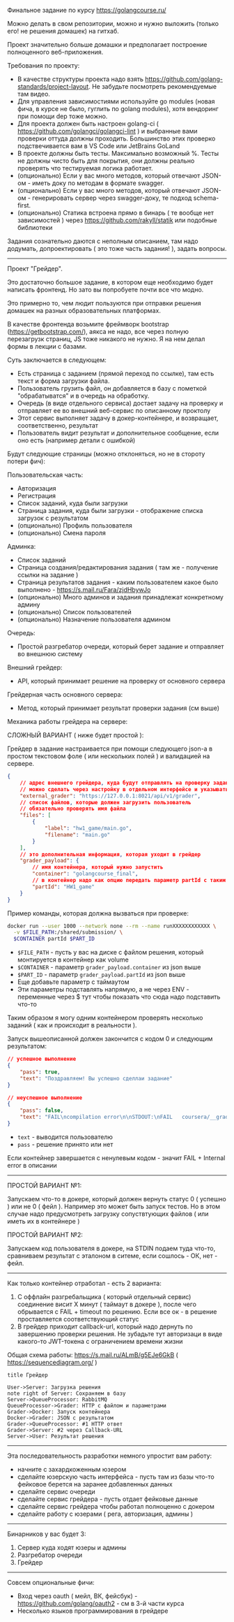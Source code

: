 Финальное задание по курсу https://golangcourse.ru/

Можно делать в свом репозитории, можно и нужно выложить (только его! не решения домашек) на гитхаб.

Проект значительно больше домашки и предполагает построение полноценного веб-приложения.

Требования по проекту:
* В качестве структуры проекта надо взять https://github.com/golang-standards/project-layout. Не забудьте посмотреть рекомендуемые там видео.
* Для управления зависимостиями используйте go modules (новая фича, в курсе не было, гуглить по golang modules), хотя вендоринг при помощи dep тоже можно.
* Для проекта должен быть настроен golang-ci ( https://github.com/golangci/golangci-lint ) и выбранные вами проверки оттуда должны проходить. Большинство этих проверко подствечивается вам в VS Code или JetBrains GoLand
* В проекте должны быть тесты. Максимально возможный %. Тесты не должны чисто быть для покрытия, они должны реально проверять что тестируемая логика работает.
* (опционально) Если у вас много методов, который отвечают JSON-ом - иметь доку по методам в формате swagger.
* (опционально) Если у вас много методов, который отвечают JSON-ом - генерировать сервер через swagger-доку, те подход schema-first.
* (опционально) Статика встроена прямо в бинарь ( те вообще нет зависимостей ) через https://github.com/rakyll/statik или подобные библиотеки

Задания сознательно даются с неполным описанием, там надо додумать, допроектировать ( это тоже часть задания! ), задать вопросы.

-----

Проект "Грейдер".

Это достаточно большое задание, в котором еще необходимо будет написать фронтенд. Но зато вы попробуете почти все что модно.

Это примерно то, чем людит пользуются при отправки решения домашек на разных образовательных платформах.

В качестве фронтенда возьмите фреймворк bootstrap (https://getbootstrap.com/), аякса не надо, все через полную перезагрузк страниц, JS тоже никакого не нужно. Я на нем делал формы в лекции с базами.

Суть заключается в следующем:
* Есть страница с заданием (прямой переход по ссылке), там есть текст и форма загрузки файла.
* Пользователь грузить файл, он добавляется в базу с пометкой "обрабатыватся" и в очередь на обработку.
* Очередь (в виде отдельного сервиса) достает задачу на проверку и отправляет ее во внешний веб-сервис по описанному проктолу
* Этот сервис выполняет задачу в докер-контейнере, и возвращает, соответственно, результат
* Пользователь видит результат и дополнительное сообщение, если оно есть (например детали с ошибкой)

Будут следующие страницы (можно отклоняться, но не в стороту потери фич):

Пользовательская часть:
* Авторизация
* Регистрация
* Список заданий, куда были загрузки
* Страница задания, куда были загрузки - отображение списка загрузок с результатом
* (опционально) Профиль пользователя
* (опционально) Смена пароля

Админка:
* Список заданий
* Страница создания/редактирования задания ( там же - получение ссылки на задание )
* Страница результатов задания - каким пользователем какое было выполнено - https://s.mail.ru/Fara/zjdHbywJo
* (опционально) Много админов и задания принадлежат конкретному админу
* (опционально) Список пользователей
* (опционально) Назначение пользователя админом

Очередь:
* Простой разгребатор очереди, который берет задание и отправляет во внешнюю систему

Внешний грейдер:
* API, который принимает решение на проверку от основного сервера 

Грейдерная часть основного сервера:
* Метод, который принимает результат проверки задания (см выше)

Механика работы грейдера на сервере:

СЛОЖНЫЙ ВАРИАНТ ( ниже будет простой ):

Грейдер в задание настраивается при помощи следующего json-а в простом текстовом фоле ( или нескольких полей ) и валидацией на сервере.
```json
{
    // адрес внешнего грейдера, куда будут отправлять на проверку задания
    // можно сделать через настройку в отдельном интерфейсе и указывать только имя а не урл каждый раз
    "external_grader": "https://127.0.0.1:8021/api/v1/grader",
    // список файлов, которые должен загрузить пользователь
    // обязательно проверять имя файла
    "files": [
        {
            "label": "hw1_game/main.go",
            "filename": "main.go"
        }
    ],
    // это дополнительная информация, которая уходит в грейдер
    "grader_payload": {
        // имя контейнера, который нужно запустить
        "container": "golangcourse_final",
        // в контейнер надо как опцию передать параметр partId с таким значением
        "partId": "HW1_game"
    }
}
```

Пример команды, которая должна вызваться при проверке:
```sh
docker run --user 1000 --network none --rm --name runXXXXXXXXXXXX \
  -v $FILE_PATH:/shared/submission/ \
  $CONTAINER partId $PART_ID
```

* `$FILE_PATH` - пусть у вас на диске с файлом решения, который монтируется в контейнер как volume
* `$CONTAINER` - параметр `grader_payload.container` из json выше
* `$PART_ID` - параметр `grader_payload.partId` из json выше
* Еще добавьте параметр с таймаутом
* Эти параметры подставлять напрямую, а не через ENV - переменные через $ тут чтобы показать что сюда надо подставить что-то

Таким образом я могу одним контейнером проверять несколько заданий ( как и происходит в реальности ).

Запуск вышеописанной должен закончится с кодом 0 и следующим результатом:
```json
// успешное выполнение
{
    "pass": true,
    "text": "Поздравляем! Вы успешно сделлаи задание"
}

// неуспешное выполнение
{
    "pass": false,
    "text": "FAIL\ncompilation error\n\nSTDOUT:\nFAIL	coursera/__grader/assigments/hw1_game [build failed]\n\n\nSTDERR:\n\n# coursera/__grader/assigments/hw1_game [coursera/__grader/assigments/hw1_game.test]\nassigments/hw1_game/main.go:82:1: syntax error: non-declaration statement outside function body\n"
}
```

* `text` - выводится пользователю
* `pass` - решение принято или нет

Если контейнер завершается с ненулевым кодом - значит FAIL + Internal error в описании

-----

ПРОСТОЙ ВАРИАНТ №1:

Запускаем что-то в докере, который должен вернуть статус 0 ( успешно ) или не 0 ( фейл ). Например это может быть запуск тестов. Но в этом случае надо предусмотреть загрузку сопуствтующих файлов ( или иметь их в контейнере )

ПРОСТОЙ ВАРИАНТ №2:

Запускаем код пользователя в докере, на STDIN подаем туда что-то, сравниваем результат с эталоном в ситеме, если сошлось - ОК, нет - фейл.

-----

Как только контейнер отработал - есть 2 варианта:
1) С оффлайн разгребальщика ( который отдельный сервис) соединение висит Х минут ( таймаут в докере ), после чего обрывается с FAIL + timeout по решению. Если все ок - в решение проставляется соответствующий статус
2) В грейдер приходит callback-url, который надо дернуть по завершению проверки решения. Не зубадьте тут авторизаци в виде какого-то JWT-токена с ограничением времени жизни

Общая схема работы: https://s.mail.ru/ALmB/g5EJe6GkB ( https://sequencediagram.org/ )
```
title Грейдер

User->Server: Загрузка решения
note right of Server: Сохраняем в базу
Server->QueueProcessor: RabbitMQ
QueueProcessor->Grader: HTTP с файлом и параметрами
Grader->Docker: Запуск контейнера
Docker->Grader: JSON c результатом
Grader->QueueProcessor: #1 HTTP ответ
Grader->Server: #2 через Callback-URL
Server->User: Результат решения
```

-----

Эта последовательность разработки немного упростит вам работу:
* начните с захардкоженным юзером
* сделайте юзерскую часть интерфейса - пусть там из базы что-то фейковое берется на заранее добавленных данных
* сделайте сервис очереди
* сделайте сервис грейдера - пусть отдает фейковые данные
* сделайте сервис грейдера чтобы работал полноценно с докером
* сделайте работу с юзерами ( рега, авторизация, админы )

-----

Бинарников у вас будет 3:
1. Сервер куда ходят юзеры и админы
2. Разгребатор очереди
3. Грейдер

-----

Совсем опциональные фичи:
* Вход через oauth ( мейл, ВК, фейсбук) - https://github.com/golang/oauth2 - см в 3-й части курса
* Несколько языков программирования в грейдере